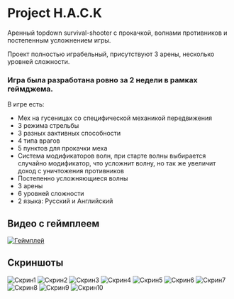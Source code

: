 # Project H.A.C.K
Аренный topdown survival-shooter с прокачкой, волнами противников и постепенным усложнением игры.

Проект полностью играбельный, присутствуют 3 арены, несколько уровней сложности.

### **Игра была разработана ровно за 2 недели в рамках геймджема.**

В игре есть:
- Мех на гусеницах со специфической механикой передвижения
- 3 режима стрельбы
- 3 разных аактивных способности
- 4 типа врагов
- 5 пунктов для прокачки меха
- Система модификаторов волн, при старте волны выбирается случайно модификатор, что усложнит волну, но так же увеличит доход с уничтожения противников
- Постепенно усложняющиеся волны
- 3 арены
- 6 уровней сложности
- 2 языка: Русский и Английский

## Видео с геймплеем
[![Геймплей](https://img.youtube.com/vi/USH3a08cLbY/0.jpg)](https://youtu.be/USH3a08cLbY)

## Скриншоты
![Скрин1](https://i.ibb.co/H2bFT5c/Project-Hack-v-2023-01-11-20-00-58-60.png)
![Скрин2](https://i.ibb.co/NS1cYnj/Project-Hack-v-2023-01-11-20-01-03-70.png)
![Скрин3](https://i.ibb.co/4R1w7VS/Project-Hack-v-2023-01-11-20-01-19-99.png)
![Скрин4](https://i.ibb.co/gvqKxBR/Project-Hack-v-2023-01-11-20-01-21-71.png)
![Скрин5](https://i.ibb.co/wwcXRhw/Project-Hack-v-2023-01-11-20-01-53-95.png)
![Скрин6](https://i.ibb.co/hXNWJSX/Project-Hack-v-2023-01-11-20-02-01-73.png)
![Скрин7](https://i.ibb.co/ZB0c1vB/Project-Hack-v-2023-01-11-20-02-04-23.png)
![Скрин8](https://i.ibb.co/5YRDzKY/Project-Hack-v-2023-01-11-20-03-38-09.png)
![Скрин9](https://i.ibb.co/qCFkw6C/Project-Hack-v-2023-01-11-20-03-59-00.png)
![Скрин10](https://i.ibb.co/xY57Gqp/Project-Hack-v-2023-01-11-20-06-27-39.png)
